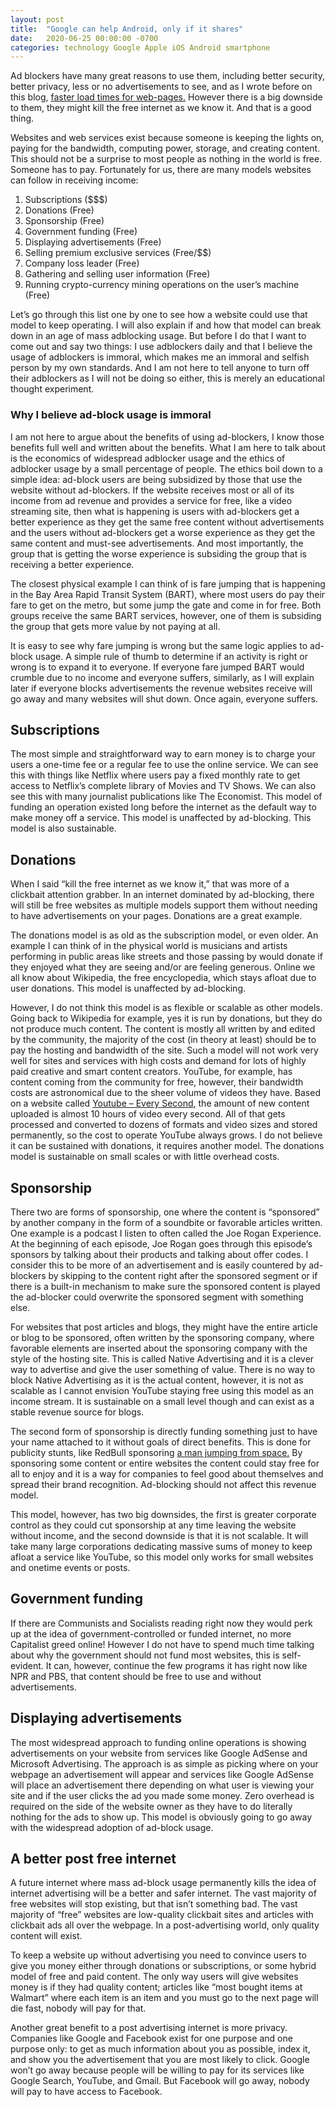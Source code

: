 ```yaml
---
layout: post
title:  "Google can help Android, only if it shares"
date:   2020-06-25 00:00:00 -0700
categories: technology Google Apple iOS Android smartphone
---
```


Ad blockers have many great reasons to use them, including better security, better privacy, less or no advertisements to see, and as I wrote before on this blog,  [faster load times for web-pages.](https://www.weeklyinsightnews.com/2019/07/28/ad-blockers-will-greatly-boost-page-loads/)  However there is a big downside to them, they might kill the free internet as we know it. And that is a good thing.

Websites and web services exist because someone is keeping the lights on, paying for the bandwidth, computing power, storage, and creating content. This should not be a surprise to most people as nothing in the world is free. Someone has to pay. Fortunately for us, there are many models websites can follow in receiving income:

1.  Subscriptions ($$$)
2.  Donations (Free)
3.  Sponsorship (Free)
4.  Government funding (Free)
5.  Displaying advertisements (Free)
6.  Selling premium exclusive services (Free/$$)
7.  Company loss leader (Free)
8.  Gathering and selling user information (Free)
9.  Running crypto-currency mining operations on the user’s machine (Free)

Let’s go through this list one by one to see how a website could use that model to keep operating. I will also explain if and how that model can break down in an age of mass adblocking usage. But before I do that I want to come out and say two things: I use adblockers daily and that I believe the usage of adblockers is immoral, which makes me an immoral and selfish person by my own standards. And I am not here to tell anyone to turn off their adblockers as I will not be doing so either, this is merely an educational thought experiment.

### Why I believe ad-block usage is immoral

I am not here to argue about the benefits of using ad-blockers, I know those benefits full well and written about the benefits. What I am here to talk about is the economics of widespread adblocker usage and the ethics of adblocker usage by a small percentage of people. The ethics boil down to a simple idea: ad-block users are being subsidized by those that use the website without ad-blockers. If the website receives most or all of its income from ad revenue and provides a service for free, like a video streaming site, then what is happening is users with ad-blockers get a better experience as they get the same free content without advertisements and the users without ad-blockers get a worse experience as they get the same content and must-see advertisements. And most importantly, the group that is getting the worse experience is subsiding the group that is receiving a better experience.

The closest physical example I can think of is fare jumping that is happening in the Bay Area Rapid Transit System (BART), where most users do pay their fare to get on the metro, but some jump the gate and come in for free. Both groups receive the same BART services, however, one of them is subsiding the group that gets more value by not paying at all.

It is easy to see why fare jumping is wrong but the same logic applies to ad-block usage. A simple rule of thumb to determine if an activity is right or wrong is to expand it to everyone. If everyone fare jumped BART would crumble due to no income and everyone suffers, similarly, as I will explain later if everyone blocks advertisements the revenue websites receive will go away and many websites will shut down. Once again, everyone suffers.

## Subscriptions

The most simple and straightforward way to earn money is to charge your users a one-time fee or a regular fee to use the online service. We can see this with things like Netflix where users pay a fixed monthly rate to get access to Netflix’s complete library of Movies and TV Shows. We can also see this with many journalist publications like The Economist. This model of funding an operation existed long before the internet as the default way to make money off a service. This model is unaffected by ad-blocking. This model is also sustainable.

## Donations

When I said “kill the free internet as we know it,” that was more of a clickbait attention grabber. In an internet dominated by ad-blocking, there will still be free websites as multiple models support them without needing to have advertisements on your pages. Donations are a great example.

The donations model is as old as the subscription model, or even older. An example I can think of in the physical world is musicians and artists performing in public areas like streets and those passing by would donate if they enjoyed what they are seeing and/or are feeling generous. Online we all know about Wikipedia, the free encyclopedia, which stays afloat due to user donations. This model is unaffected by ad-blocking.

However, I do not think this model is as flexible or scalable as other models. Going back to Wikipedia for example, yes it is run by donations, but they do not produce much content. The content is mostly all written by and edited by the community, the majority of the cost (in theory at least) should be to pay the hosting and bandwidth of the site. Such a model will not work very well for sites and services with high costs and demand for lots of highly paid creative and smart content creators. YouTube, for example, has content coming from the community for free, however, their bandwidth costs are astronomical due to the sheer volume of videos they have. Based on a website called  [Youtube – Every Second](https://everysecond.io/youtube), the amount of new content uploaded is almost 10 hours of video every second. All of that gets processed and converted to dozens of formats and video sizes and stored permanently, so the cost to operate YouTube always grows. I do not believe it can be sustained with donations, it requires another model. The donations model is sustainable on small scales or with little overhead costs.

## Sponsorship

There two are forms of sponsorship, one where the content is “sponsored” by another company in the form of a soundbite or favorable articles written. One example is a podcast I listen to often called the Joe Rogan Experience. At the beginning of each episode, Joe Rogan goes through this episode’s sponsors by talking about their products and talking about offer codes. I consider this to be more of an advertisement and is easily countered by ad-blockers by skipping to the content right after the sponsored segment or if there is a built-in mechanism to make sure the sponsored content is played the ad-blocker could overwrite the sponsored segment with something else.

For websites that post articles and blogs, they might have the entire article or blog to be sponsored, often written by the sponsoring company, where favorable elements are inserted about the sponsoring company with the style of the hosting site. This is called Native Advertising and it is a clever way to advertise and give the user something of value. There is no way to block Native Advertising as it is the actual content, however, it is not as scalable as I cannot envision YouTube staying free using this model as an income stream. It is sustainable on a small level though and can exist as a stable revenue source for blogs.

The second form of sponsorship is directly funding something just to have your name attached to it without goals of direct benefits. This is done for publicity stunts, like RedBull sponsoring [a man jumping from space.](https://www.youtube.com/watch?v=E9oKEJ1pXPw)  By sponsoring some content or entire websites the content could stay free for all to enjoy and it is a way for companies to feel good about themselves and spread their brand recognition. Ad-blocking should not affect this revenue model.

This model, however, has two big downsides, the first is greater corporate control as they could cut sponsorship at any time leaving the website without income, and the second downside is that it is not scalable. It will take many large corporations dedicating massive sums of money to keep afloat a service like YouTube, so this model only works for small websites and onetime events or posts.

## Government funding

If there are Communists and Socialists reading right now they would perk up at the idea of government-controlled or funded internet, no more Capitalist greed online! However I do not have to spend much time talking about why the government should not fund most websites, this is self-evident. It can, however, continue the few programs it has right now like NPR and PBS, that content should be free to use and without advertisements.

## Displaying advertisements

The most widespread approach to funding online operations is showing advertisements on your website from services like Google AdSense and Microsoft Advertising. The approach is as simple as picking where on your webpage an advertisement will appear and services like Google AdSense will place an advertisement there depending on what user is viewing your site and if the user clicks the ad you made some money. Zero overhead is required on the side of the website owner as they have to do literally nothing for the ads to show up. This model is obviously going to go away with the widespread adoption of ad-block usage.

## A better post free internet

A future internet where mass ad-block usage permanently kills the idea of internet advertising will be a better and safer internet. The vast majority of free websites will stop existing, but that isn’t something bad. The vast majority of “free” websites are low-quality clickbait sites and articles with clickbait ads all over the webpage. In a post-advertising world, only quality content will exist.

To keep a website up without advertising you need to convince users to give you money either through donations or subscriptions, or some hybrid model of free and paid content. The only way users will give websites money is if they had quality content; articles like “most bought items at Walmart” where each item is an item and you must go to the next page will die fast, nobody will pay for that.

Another great benefit to a post advertising internet is more privacy. Companies like Google and Facebook exist for one purpose and one purpose only: to get as much information about you as possible, index it, and show you the advertisement that you are most likely to click. Google won’t go away because people will be willing to pay for its services like Google Search, YouTube, and Gmail. But Facebook will go away, nobody will pay to have access to Facebook.